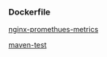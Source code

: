 
### Dockerfile
[nginx-promethues-metrics](https://github.com/llussy/Dockerfile/tree/nginx-prometheus-metrics)

[maven-test](https://github.com/llussy/Dockerfile/tree/maven-test)

